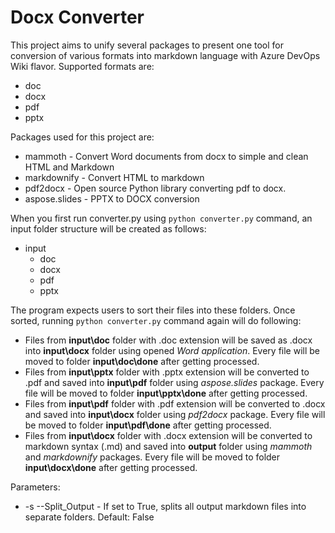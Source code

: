 <h1>Docx Converter</h1>

This project aims to unify several packages to present one tool for conversion of various formats into markdown language with Azure DevOps Wiki flavor. Supported formats are:
- doc
- docx
- pdf
- pptx

Packages used for this project are:
- mammoth - Convert Word documents from docx to simple and clean HTML and Markdown
- markdownify - Convert HTML to markdown
- pdf2docx - Open source Python library converting pdf to docx.
- aspose.slides - PPTX to DOCX conversion

When you first run converter.py using `python converter.py` command, an input folder structure will be created as follows:
- input
  - doc
  - docx
  - pdf
  - pptx

The program expects users to sort their files into these folders. Once sorted, running `python converter.py` command again will do following:
- Files from **input\\doc** folder with .doc extension will be saved as .docx into **input\\docx** folder using opened *Word application*. Every file will be moved to folder **input\\doc\\done** after getting processed.
- Files from **input\\pptx** folder with .pptx extension will be converted to .pdf and saved into **input\\pdf** folder using *aspose.slides* package. Every file will be moved to folder **input\\pptx\\done** after getting processed.
- Files from **input\\pdf** folder with .pdf extension will be converted to .docx and saved into **input\\docx** folder using *pdf2docx* package. Every file will be moved to folder **input\\pdf\\done** after getting processed.
- Files from **input\\docx** folder with .docx extension will be converted to markdown syntax (.md) and saved into **output** folder using *mammoth* and *markdownify* packages. Every file will be moved to folder **input\\docx\\done** after getting processed.

Parameters:
- -s --Split_Output - If set to True, splits all output markdown files into separate folders. Default: False